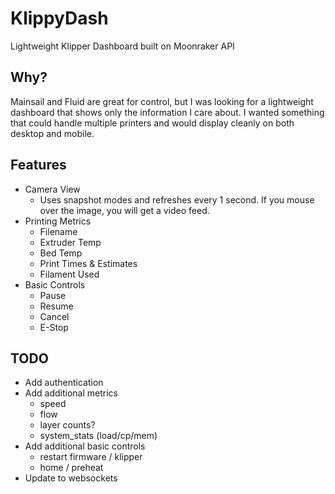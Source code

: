 # KlippyDash
Lightweight Klipper Dashboard built on Moonraker API

## Why?
Mainsail and Fluid are great for control, but I was looking for a lightweight dashboard that shows only the information I care about.  I wanted something that could handle multiple printers and would display cleanly on both desktop and mobile.  

## Features
* Camera View
  * Uses snapshot modes and refreshes every 1 second.  If you mouse over the image, you will get a video feed.
* Printing Metrics
  * Filename
  * Extruder Temp
  * Bed Temp
  * Print Times & Estimates
  * Filament Used
* Basic Controls
  * Pause
  * Resume
  * Cancel
  * E-Stop

## TODO
* Add authentication
* Add additional metrics
  * speed
  * flow
  * layer counts?
  * system_stats (load/cp/mem)
* Add additional basic controls
  * restart firmware / klipper
  * home / preheat
* Update to websockets
